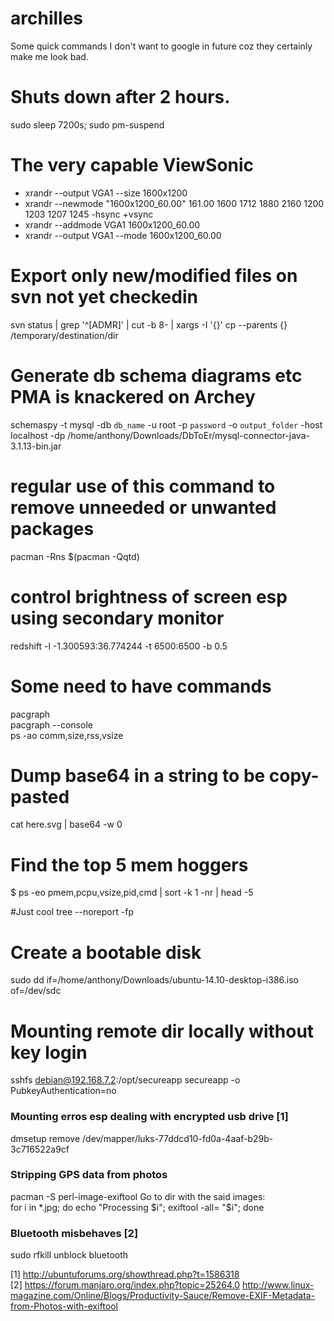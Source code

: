 archilles
=========

Some quick commands I don't want to google in future coz they certainly make me look bad.

# Shuts down after 2 hours.
sudo sleep 7200s; sudo pm-suspend

# The very capable ViewSonic
* xrandr --output VGA1 --size 1600x1200
* xrandr --newmode "1600x1200_60.00"  161.00  1600 1712 1880 2160  1200 1203 1207 1245 -hsync +vsync
* xrandr --addmode VGA1 1600x1200_60.00
* xrandr --output VGA1 --mode 1600x1200_60.00

# Export only new/modified files on svn not yet checkedin
svn status | grep '^[ADMR]' | cut -b 8- | xargs -I '{}' cp --parents {} /temporary/destination/dir

# Generate db schema diagrams etc PMA is knackered on Archey
schemaspy -t mysql -db `db_name` -u root -p `password` -o `output_folder` -host localhost -dp /home/anthony/Downloads/DbToEr/mysql-connector-java-3.1.13-bin.jar


# regular use of this command to remove unneeded or unwanted packages
pacman -Rns $(pacman -Qqtd)

# control brightness of screen esp using secondary monitor
redshift -l -1.300593:36.774244 -t 6500:6500 -b 0.5

# Some need to have commands


   pacgraph  
   pacgraph --console  
   ps -ao comm,size,rss,vsize  

# Dump base64 in a string to be copy-pasted

   cat here.svg | base64 -w 0
   
# Find the top 5 mem hoggers
   $ ps -eo pmem,pcpu,vsize,pid,cmd | sort -k 1 -nr | head -5

#Just cool
tree --noreport -fp

# Create a bootable disk
sudo dd if=/home/anthony/Downloads/ubuntu-14.10-desktop-i386.iso of=/dev/sdc

# Mounting remote dir locally without key login
sshfs debian@192.168.7.2:/opt/secureapp secureapp -o PubkeyAuthentication=no

### Mounting erros esp dealing with encrypted usb drive [1]
dmsetup remove /dev/mapper/luks-77ddcd10-fd0a-4aaf-b29b-3c716522a9cf

### Stripping GPS data from photos
pacman -S perl-image-exiftool
Go to dir with the said images:  
  for i in *.jpg; do echo "Processing $i"; exiftool -all= "$i"; done  

### Bluetooth misbehaves [2]
sudo rfkill unblock bluetooth 

[1] http://ubuntuforums.org/showthread.php?t=1586318  
[2] https://forum.manjaro.org/index.php?topic=25264.0
http://www.linux-magazine.com/Online/Blogs/Productivity-Sauce/Remove-EXIF-Metadata-from-Photos-with-exiftool
